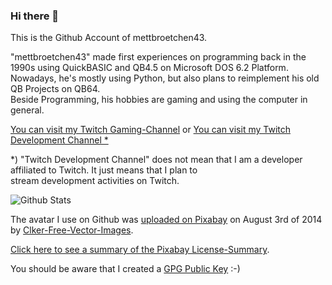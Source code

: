 ### Hi there 👋

This is the Github Account of mettbroetchen43.  
  
"mettbroetchen43" made first experiences on programming back in the 1990s using QuickBASIC and QB4.5 on Microsoft DOS 6.2 Platform.  
Nowadays, he's mostly using Python, but also plans to reimplement his old QB Projects on QB64.  
Beside Programming, his hobbies are gaming and using the computer in general. 

[You can visit my Twitch Gaming-Channel](https://twitch.tv/mettbroetchen43) or [You can visit my Twitch Development Channel *](https://twitch.tv/mettbroetchen43_dev)

*) "Twitch Development Channel" does not mean that I am a developer affiliated to Twitch. It just means that I plan to  
stream development activities on Twitch. 


![Github Stats](https://github-readme-stats.vercel.app/api?username=mettbroetchen43&show_icons=true&count_private=true)

The avatar I use on Github was [uploaded on Pixabay](https://pixabay.com/de/vectors/hamburger-l%C3%A4cheln-karikatur-312233/) on
August 3rd of 2014 by [Clker-Free-Vector-Images](https://pixabay.com/de/users/clker-free-vector-images-3736/). 

[Click here to see a summary of the Pixabay License-Summary](https://web.archive.org/web/20250602053200/https://pixabay.com/service/license-summary/).

You should be aware that I created a [GPG Public Key](https://mettbroetchen43.github.io/assets/pubkey.asc) :-) 


<!--
**mettbroetchen43/mettbroetchen43** is a ✨ _special_ ✨ repository because its `README.md` (this file) appears on your GitHub profile.

Here are some ideas to get you started:

- 🔭 I’m currently working on ...
- 🌱 I’m currently learning ...
- 👯 I’m looking to collaborate on ...
- 🤔 I’m looking for help with ...
- 💬 Ask me about ...
- 📫 How to reach me: ...
- 😄 Pronouns: ...
- ⚡ Fun fact: ...
-->
